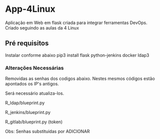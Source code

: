 # App-4Linux
Aplicação em Web em flask criada para integrar ferramentas DevOps. Criado seguindo as aulas da 4 Linux

## Pré requisitos
Instalar conforme abaixo
pip3 install flask python-jenkins docker ldap3

### Alterações Necessárias
Removidas as senhas dos codigos abaixo. Nestes mesmos códigos estão apontados os IP's antigos.

Será necessário atualiza-los.

R_ldap/blueprint.py

R_jenkins/blueprint.py

R_gitlab/blueprint.py (token)


Obs: Senhas substituidas por ADICIONAR